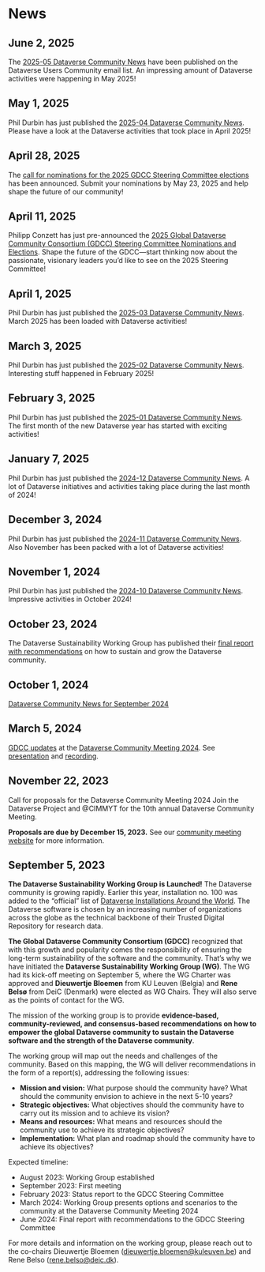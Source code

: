 # News
## June 2, 2025
The [2025-05 Dataverse Community News](https://groups.google.com/g/dataverse-community/c/xVRrHElQKOY) have been published on the Dataverse Users Community email list. An impressing amount of Dataverse activities were happening in May 2025!

## May 1, 2025
Phil Durbin has just published the [2025-04 Dataverse Community News](https://groups.google.com/g/dataverse-community/c/_W7Uo_d6iTY). Please have a look at the Dataverse activities that took place in April 2025!

## April 28, 2025
The [call for nominations for the 2025 GDCC Steering Committee elections](https://groups.google.com/g/dataverse-community/c/5yjMwiSY9bg) has been announced. Submit your nominations by May 23, 2025 and help shape the future of our community!

## April 11, 2025
Philipp Conzett has just pre-announced the [2025 Global Dataverse Community Consortium (GDCC) Steering Committee Nominations and Elections](https://groups.google.com/g/dataverse-community/c/Za5uTgWR5i4). Shape the future of the GDCC—start thinking now about the passionate, visionary leaders you’d like to see on the 2025 Steering Committee!

## April 1, 2025
Phil Durbin has just published the [2025-03 Dataverse Community News](https://groups.google.com/g/dataverse-community/c/19vqRHB9vss). March 2025 has been loaded with Dataverse activities!

## March 3, 2025
Phil Durbin has just published the [2025-02 Dataverse Community News](https://groups.google.com/g/dataverse-community/c/aYgmpI5Q6_I). Interesting stuff happened in February 2025!

## February 3, 2025
Phil Durbin has just published the [2025-01 Dataverse Community News](https://groups.google.com/g/dataverse-community/c/VQVfZdYlfSU). The first month of the new Dataverse year has started with exciting activities!

## January 7, 2025
Phil Durbin has just published the [2024-12 Dataverse Community News](https://groups.google.com/g/dataverse-community/c/W4lIQgtkcu4). A lot of Dataverse initiatives and activities taking place during the last month of 2024!

## December 3, 2024
Phil Durbin has just published the [2024-11 Dataverse Community News](https://groups.google.com/g/dataverse-community/c/Rt0F_vQwADU). Also November has been packed with a lot of Dataverse activities!

## November 1, 2024
Phil Durbin has just published the [2024-10 Dataverse Community News](https://groups.google.com/g/dataverse-community/c/Td7xKb80hlI). Impressive activities in October 2024!

## October 23, 2024
The Dataverse Sustainability Working Group has published their [final report with recommendations](https://doi.org/10.5281/zenodo.13981770) on how to sustain and grow the Dataverse community.

## October 1, 2024
[Dataverse Community News for September 2024](https://groups.google.com/g/dataverse-community/c/xDg8Sq5kqqQ)

## March 5, 2024
[GDCC updates](https://dcm2024.sched.com/event/1YRwK/gdcc-updates?iframe=no&w=100%&sidebar=yes&bg=no) at the [Dataverse Community Meeting 2024](https://sites.harvard.edu/dcm2024/). 
See [presentation](https://osf.io/pq93n) and [recording](https://www.youtube.com/embed/LA1BbkV3Efk?start=5849).

## November 22, 2023
Call for proposals for the Dataverse Community Meeting 2024
Join the Dataverse Project and @CIMMYT for the 10th annual Dataverse Community Meeting.

**Proposals are due by December 15, 2023.**
See our [community meeting website](https://sites.harvard.edu/dcm2024/proposals/) for more information.


## September 5, 2023
**The Dataverse Sustainability Working Group is Launched!**
The Dataverse community is growing rapidly. Earlier this year, installation no. 100 was added to the “official” list of [Dataverse Installations Around the World](https://dataverse.org/installations). The Dataverse software is chosen by an increasing number of organizations across the globe as the technical backbone of their Trusted Digital Repository for research data.

**The Global Dataverse Community Consortium (GDCC)** recognized that with this growth and popularity comes the responsibility of ensuring the long-term sustainability of the software and the community. That’s why we have initiated the **Dataverse Sustainability Working Group (WG)**. The WG had its kick-off meeting on September 5, where the WG Charter was approved and **Dieuwertje Bloemen** from KU Leuven (Belgia) and **Rene Belsø** from DeiC (Denmark) were elected as WG Chairs. They will also serve as the points of contact for the WG.

The mission of the working group is to provide **evidence-based, community-reviewed, and consensus-based recommendations on how to empower the global Dataverse community to sustain the Dataverse software and the strength of the Dataverse community**.

The working group will map out the needs and challenges of the community. Based on this mapping, the WG will deliver recommendations in the form of a report(s), addressing the following issues:
- **Mission and vision:** What purpose should the community have? What should the community envision to achieve in the next 5-10 years?
- **Strategic objectives:** What objectives should the community have to carry out its mission and to achieve its vision?
- **Means and resources:** What means and resources should the community use to achieve its strategic objectives?
- **Implementation:** What plan and roadmap should the community have to achieve its objectives?

Expected timeline:
- August 2023: Working Group established
- September 2023: First meeting
- February 2023: Status report to the GDCC Steering Committee
- March 2024: Working Group presents options and scenarios to the community at the Dataverse Community Meeting 2024
- June 2024: Final report with recommendations to the GDCC Steering Committee

For more details and information on the working group, please reach out to the co-chairs Dieuwertje Bloemen (dieuwertje.bloemen@kuleuven.be) and Rene Belso (rene.belso@deic.dk).
